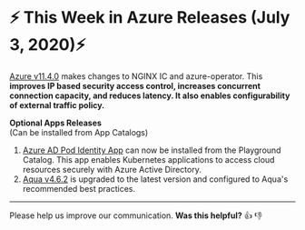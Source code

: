 # :zap: This Week in Azure Releases (July 3, 2020):zap:

[Azure v11.4.0](https://github.com/giantswarm/releases/tree/master/azure/v11.4.0) makes changes to NGINX IC and azure-operator. This **improves IP based security access control, increases concurrent connection capacity, and reduces latency. It also enables configurability of external traffic policy.**

**Optional Apps Releases**  
(Can be installed from App Catalogs)

1. [Azure AD Pod Identity App](https://github.com/giantswarm/azure-ad-pod-identity-app) can now be installed from the Playground Catalog. This app enables Kubernetes applications to access cloud resources securely with Azure Active Directory.
2. [Aqua v4.6.2](https://github.com/giantswarm/aqua-app/blob/master/CHANGELOG.md#v462-2020-07-02) is upgraded to the latest version and configured to Aqua's recommended best practices.

---

Please help us improve our communication. **Was this helpful?** :thumbsup: :thumbsdown:
